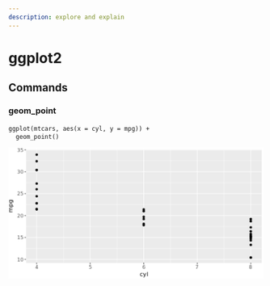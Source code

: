 ```yaml
---
description: explore and explain
---
```


# ggplot2

## Commands

### geom\_point

```text
ggplot(mtcars, aes(x = cyl, y = mpg)) +
  geom_point()
```

![](../../.gitbook/assets/image%20%28135%29.png)

